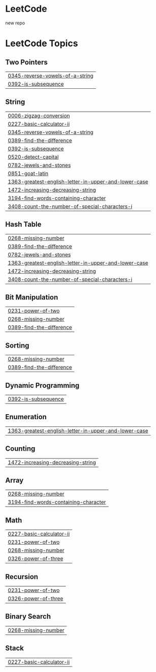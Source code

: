 # LeetCode
new repo

<!---LeetCode Topics Start-->
# LeetCode Topics
## Two Pointers
|  |
| ------- |
| [0345-reverse-vowels-of-a-string](https://github.com/Sriii1416/LeetCode/tree/master/0345-reverse-vowels-of-a-string) |
| [0392-is-subsequence](https://github.com/Sriii1416/LeetCode/tree/master/0392-is-subsequence) |
## String
|  |
| ------- |
| [0006-zigzag-conversion](https://github.com/Sriii1416/LeetCode/tree/master/0006-zigzag-conversion) |
| [0227-basic-calculator-ii](https://github.com/Sriii1416/LeetCode/tree/master/0227-basic-calculator-ii) |
| [0345-reverse-vowels-of-a-string](https://github.com/Sriii1416/LeetCode/tree/master/0345-reverse-vowels-of-a-string) |
| [0389-find-the-difference](https://github.com/Sriii1416/LeetCode/tree/master/0389-find-the-difference) |
| [0392-is-subsequence](https://github.com/Sriii1416/LeetCode/tree/master/0392-is-subsequence) |
| [0520-detect-capital](https://github.com/Sriii1416/LeetCode/tree/master/0520-detect-capital) |
| [0782-jewels-and-stones](https://github.com/Sriii1416/LeetCode/tree/master/0782-jewels-and-stones) |
| [0851-goat-latin](https://github.com/Sriii1416/LeetCode/tree/master/0851-goat-latin) |
| [1363-greatest-english-letter-in-upper-and-lower-case](https://github.com/Sriii1416/LeetCode/tree/master/1363-greatest-english-letter-in-upper-and-lower-case) |
| [1472-increasing-decreasing-string](https://github.com/Sriii1416/LeetCode/tree/master/1472-increasing-decreasing-string) |
| [3194-find-words-containing-character](https://github.com/Sriii1416/LeetCode/tree/master/3194-find-words-containing-character) |
| [3408-count-the-number-of-special-characters-i](https://github.com/Sriii1416/LeetCode/tree/master/3408-count-the-number-of-special-characters-i) |
## Hash Table
|  |
| ------- |
| [0268-missing-number](https://github.com/Sriii1416/LeetCode/tree/master/0268-missing-number) |
| [0389-find-the-difference](https://github.com/Sriii1416/LeetCode/tree/master/0389-find-the-difference) |
| [0782-jewels-and-stones](https://github.com/Sriii1416/LeetCode/tree/master/0782-jewels-and-stones) |
| [1363-greatest-english-letter-in-upper-and-lower-case](https://github.com/Sriii1416/LeetCode/tree/master/1363-greatest-english-letter-in-upper-and-lower-case) |
| [1472-increasing-decreasing-string](https://github.com/Sriii1416/LeetCode/tree/master/1472-increasing-decreasing-string) |
| [3408-count-the-number-of-special-characters-i](https://github.com/Sriii1416/LeetCode/tree/master/3408-count-the-number-of-special-characters-i) |
## Bit Manipulation
|  |
| ------- |
| [0231-power-of-two](https://github.com/Sriii1416/LeetCode/tree/master/0231-power-of-two) |
| [0268-missing-number](https://github.com/Sriii1416/LeetCode/tree/master/0268-missing-number) |
| [0389-find-the-difference](https://github.com/Sriii1416/LeetCode/tree/master/0389-find-the-difference) |
## Sorting
|  |
| ------- |
| [0268-missing-number](https://github.com/Sriii1416/LeetCode/tree/master/0268-missing-number) |
| [0389-find-the-difference](https://github.com/Sriii1416/LeetCode/tree/master/0389-find-the-difference) |
## Dynamic Programming
|  |
| ------- |
| [0392-is-subsequence](https://github.com/Sriii1416/LeetCode/tree/master/0392-is-subsequence) |
## Enumeration
|  |
| ------- |
| [1363-greatest-english-letter-in-upper-and-lower-case](https://github.com/Sriii1416/LeetCode/tree/master/1363-greatest-english-letter-in-upper-and-lower-case) |
## Counting
|  |
| ------- |
| [1472-increasing-decreasing-string](https://github.com/Sriii1416/LeetCode/tree/master/1472-increasing-decreasing-string) |
## Array
|  |
| ------- |
| [0268-missing-number](https://github.com/Sriii1416/LeetCode/tree/master/0268-missing-number) |
| [3194-find-words-containing-character](https://github.com/Sriii1416/LeetCode/tree/master/3194-find-words-containing-character) |
## Math
|  |
| ------- |
| [0227-basic-calculator-ii](https://github.com/Sriii1416/LeetCode/tree/master/0227-basic-calculator-ii) |
| [0231-power-of-two](https://github.com/Sriii1416/LeetCode/tree/master/0231-power-of-two) |
| [0268-missing-number](https://github.com/Sriii1416/LeetCode/tree/master/0268-missing-number) |
| [0326-power-of-three](https://github.com/Sriii1416/LeetCode/tree/master/0326-power-of-three) |
## Recursion
|  |
| ------- |
| [0231-power-of-two](https://github.com/Sriii1416/LeetCode/tree/master/0231-power-of-two) |
| [0326-power-of-three](https://github.com/Sriii1416/LeetCode/tree/master/0326-power-of-three) |
## Binary Search
|  |
| ------- |
| [0268-missing-number](https://github.com/Sriii1416/LeetCode/tree/master/0268-missing-number) |
## Stack
|  |
| ------- |
| [0227-basic-calculator-ii](https://github.com/Sriii1416/LeetCode/tree/master/0227-basic-calculator-ii) |
<!---LeetCode Topics End-->